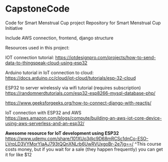 # CapstoneCode
Code for Smart Menstrual Cup project
Repository for Smart Menstrual Cup Initiative

Include AWS connection, frontend, django structure

Resources used in this project: 

IOT connection tutorial:
https://iotdesignpro.com/projects/how-to-send-data-to-thingspeak-cloud-using-esp32

Arduino tutorial in IoT connection to cloud: 
https://docs.arduino.cc/cloud/iot-cloud/tutorials/esp-32-cloud 


ESP32 to server wirelessly via wifi tutorial (requires subscription)
https://randomnerdtutorials.com/esp32-esp8266-mysql-database-php/

https://www.geeksforgeeks.org/how-to-connect-django-with-reactjs/

IoT connection with  ESP32 and AWS https://aws.amazon.com/blogs/compute/building-an-aws-iot-core-device-using-aws-serverless-and-an-esp32/

**Awesome resource for IoT development using ESP32**
https://www.udemy.com/share/101XUo3@c9D68mRCSc1dnCo-ESO-LVrpLD3VYMorYlaAJ793tQQnXNLrb6UwRVUxgoBr-2e7jg==/
^This course costs money, but if you wait for a sale (they happen frequently) you can get it for like $12

